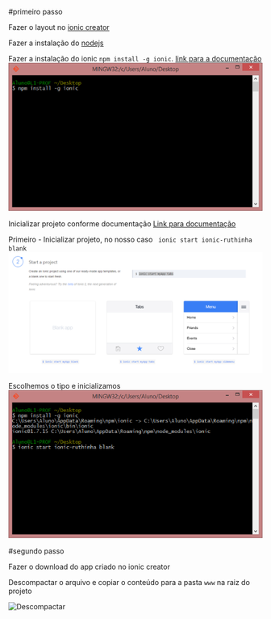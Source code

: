 

#primeiro passo

Fazer o layout no [ionic creator](https://creator.ionic.io) 

Fazer a instalação do [nodejs](https://nodejs.org/en/download/)

Fazer a instalação do ionic ```npm install -g ionic```. [link para a documentação](http://ionicframework.com/)
![npm install -g ionic](./img/ionic-install.PNG)

Inicializar projeto conforme documentação [Link para documentação](http://ionicframework.com/getting-started/)

Primeiro - Inicializar projeto, no nosso caso ``` ionic start ionic-ruthinha blank```
![tipos de projeto](./img/ionic-tipos-de-projecto.PNG)

Escolhemos o tipo e inicializamos 
![ionic start ionic-ruthinha blank](./img/ionic-start-ruthinha.PNG)


#segundo passo

Fazer o download do app criado no ionic creator

Descompactar o arquivo e copiar o conteúdo para a pasta ```www``` na raiz do projeto

![Descompactar](./img/ionic.project)